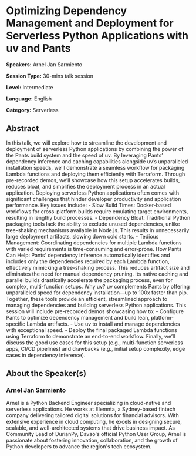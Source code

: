 # Optimizing Dependency Management and Deployment for Serverless Python Applications with uv and Pants

**Speakers:** Arnel Jan Sarmiento

**Session Type:** 30-mins talk session

**Level:** Intermediate

**Language:** English

**Category:** Serverless

## Abstract

In this talk, we will explore how to streamline the development and deployment of serverless Python applications by combining the power of the Pants build system and the speed of uv. By leveraging Pants’ dependency inference and caching capabilities alongside uv’s unparalleled installation speeds, we’ll demonstrate a seamless workflow for packaging Lambda functions and deploying them efficiently with Terraform. Through pre-recorded demos, we’ll showcase how this setup accelerates builds, reduces bloat, and simplifies the deployment process in an actual application. Deploying serverless Python applications often comes with significant challenges that hinder developer productivity and application performance. Key issues include: - Slow Build Times: Docker-based workflows for cross-platform builds require emulating target environments, resulting in lengthy build processes. - Dependency Bloat: Traditional Python packaging tools lack the ability to exclude unused dependencies, unlike tree-shaking mechanisms available in Node.js. This results in unnecessarily large deployment artifacts, slowing down cold starts. - Tedious Management: Coordinating dependencies for multiple Lambda functions with varied requirements is time-consuming and error-prone. How Pants Can Help: Pants’ dependency inference automatically identifies and includes only the dependencies required by each Lambda function, effectively mimicking a tree-shaking process. This reduces artifact size and eliminates the need for manual dependency pruning. Its native caching and parallel builds drastically accelerate the packaging process, even for complex, multi-function setups. Why uv? uv complements Pants by offering unparalleled speed for dependency installation—up to 100x faster than pip. Together, these tools provide an efficient, streamlined approach to managing dependencies and building serverless Python applications. This session will include pre-recorded demos showcasing how to: - Configure Pants to optimize dependency management and build lean, platform-specific Lambda artifacts. - Use uv to install and manage dependencies with exceptional speed. - Deploy the final packaged Lambda functions using Terraform to demonstrate an end-to-end workflow. Finally, we’ll discuss the good use cases for this setup (e.g., multi-function serverless apps, CI/CD pipelines) and drawbacks (e.g., initial setup complexity, edge cases in dependency inference).


## About the Speaker(s)

### Arnel Jan Sarmiento

Arnel is a Python Backend Engineer specializing in cloud-native and serverless applications. He works at Elemnta, a Sydney-based fintech company delivering tailored digital solutions for financial advisors. With extensive experience in cloud computing, he excels in designing secure, scalable, and well-architected systems that drive business impact. As Community Lead of DurianPy, Davao's official Python User Group, Arnel is passionate about fostering innovation, collaboration, and the growth of Python developers to advance the region's tech ecosystem.